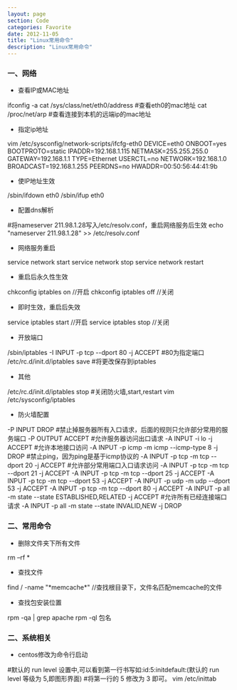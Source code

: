 ```yaml
---
layout: page
section: Code
categories: Favorite
date: 2012-11-05
title: "Linux常用命令"
description: "Linux常用命令"
---
```


### 一、网络

-   查看IP或MAC地址

<label/>
    ifconfig -a   
    cat /sys/class/net/eth0/address #查看eth0的mac地址  
    cat /proc/net/arp #查看连接到本机的远端ip的mac地址

-   指定ip地址

<label/>
    vim /etc/sysconfig/network-scripts/ifcfg-eth0  
    DEVICE=eth0    
    ONBOOT=yes  
    BOOTPROTO=static  
    IPADDR=192.168.1.115  
    NETMASK=255.255.255.0  
    GATEWAY=192.168.1.1  
    TYPE=Ethernet  
    USERCTL=no  
    NETWORK=192.168.1.0  
    BROADCAST=192.168.1.255  
    PEERDNS=no  
    HWADDR=00:50:56:44:41:9b 

-   使IP地址生效

<label/>
    /sbin/ifdown eth0  
    /sbin/ifup eth0

-   配置dns解析

<label/>
    #将nameserver 211.98.1.28写入/etc/resolv.conf，重启网络服务后生效  
    echo "nameserver 211.98.1.28" >> /etc/resolv.conf 

-   网络服务重启

<label/>
    service network start  
    service network stop  
    service network restart 

-   重启后永久性生效

<label/>
    chkconfig iptables on  //开启
    chkconfig iptables off //关闭

-   即时生效，重启后失效

<label/>
    service iptables start  //开启
    service iptables stop   //关闭

-   开放端口  

<label/>
    /sbin/iptables -I INPUT -p tcp --dport 80 -j ACCEPT #80为指定端口  
    /etc/rc.d/init.d/iptables save #将更改保存到iptables

-   其他 

<label/>
    /etc/rc.d/init.d/iptables stop #关闭防火墙,start,restart  
    vim /etc/sysconfig/iptables

-   防火墙配置

<label/>
    -P INPUT DROP #禁止掉服务器所有入口请求，后面的规则只允许部分常用的服务端口  
    -P OUTPUT ACCEPT #允许服务器访问出口请求  
    -A INPUT -i lo -j ACCEPT #允许本地接口访问  
    -A INPUT -p icmp -m icmp --icmp-type 8 -j DROP #禁止ping，因为ping是基于icmp协议的  
    -A INPUT -p tcp -m tcp --dport 20 -j ACCEPT #允许部分常用端口入口请求访问  
    -A INPUT -p tcp -m tcp --dport 21 -j ACCEPT  
    -A INPUT -p tcp -m tcp --dport 25 -j ACCEPT  
    -A INPUT -p tcp -m tcp --dport 53 -j ACCEPT  
    -A INPUT -p udp -m udp --dport 53 -j ACCEPT  
    -A INPUT -p tcp -m tcp --dport 80 -j ACCEPT  
    -A INPUT -p all -m state --state ESTABLISHED,RELATED -j ACCEPT #允许所有已经连接端口请求  
    -A INPUT -p all -m state --state INVALID,NEW -j DROP  


### 二、常用命令

-   删除文件夹下所有文件  

<label/>
    rm –rf *


-   查找文件  

<label/>
    find / -name "*memcache*" //查找根目录下，文件名匹配memcache的文件

-   查找包安装位置  

<label/>
    rpm -qa | grep apache
    rpm -ql 包名

### 二、系统相关

-   centos修改为命令行启动  

<label/>
    #默认的 run level 设置中,可以看到第一行书写如:id:5:initdefault:(默认的 run level 等级为 5,即图形界面)  
    #将第一行的 5 修改为 3 即可。  
    vim /etc/inittab  
